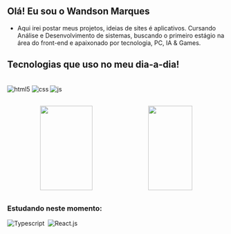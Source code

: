 ## Olá! Eu sou o Wandson Marques
- Aqui irei postar meus projetos, ideias de sites é aplicativos. Cursando Análise e Desenvolvimento de sistemas, buscando o primeiro estágio na área do front-end e apaixonado por tecnologia, PC, IA & Games.

## Tecnologias que uso no meu dia-a-dia!

<div style="display: inline_block"><br>
  <img align="center" alt="html5" src="https://img.shields.io/badge/HTML5-E34F26?style=for-the-badge&logo=html5&logoColor=white" />
  <img align="center" alt="css" src="https://img.shields.io/badge/CSS3-1572B6?style=for-the-badge&logo=css3&logoColor=white" />
  <img align="center" alt="js" src="https://img.shields.io/badge/JavaScript-F7DF1E?style=for-the-badge&logo=javascript&logoColor=black" />
</div>

##

<div align="center">  
  <img width="49%" height="195px" src="https://github-readme-stats.vercel.app/api?username=wanddmarques&theme=dark&show_icons=true&count_private=true)](https://github.com/omariosouto)" /> 
<img width="45%" height="195px" src="https://github-readme-stats.vercel.app/api/top-langs/?username=wanddmarques&layout=compact&hide_border=true&title_color=F0F8FF&text_color=00FA9A&bg_color=363636" />
</div>
 
##

### Estudando neste momento:
![Typescript](https://img.shields.io/badge/-JavaScript-0D1117?style=for-the-badge&logo=javascript&labelColor=0D1117&textColor=0D1117)&nbsp;
![React.js](https://img.shields.io/badge/-React.js-0D1117?style=for-the-badge&logo=react&labelColor=0D1117)&nbsp;
